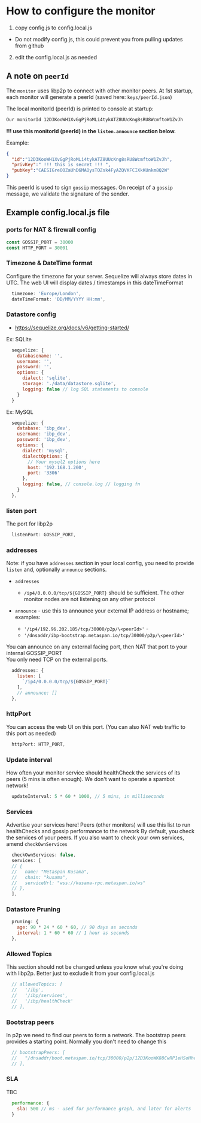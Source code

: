 
# How to configure the monitor

1. copy config.js to config.local.js

  - Do not modify config.js, this could prevent you from pulling updates from github

2. edit the config.local.js as needed

## A note on `peerId`

The `monitor` uses libp2p to connect with other monitor peers.
At 1st startup, each monitor will generate a peerId (saved here: `keys/peerId.json`)

The local monitorId (peerId) is printed to console at startup:

```bash 
Our monitorId 12D3KooWH1XvGgPjRoMLi4tykATZ8UUcKng8sRU8WcmftoW1ZvJh
```

**!!! use this monitorId (peerId) in the `listen.announce` section below.**

Example:
```json
{
  "id":"12D3KooWH1XvGgPjRoMLi4tykATZ8UUcKng8sRU8WcmftoW1ZvJh",
  "privKey":" !!! this is secret !!! ",
  "pubKey":"CAESIGreOOZaUhD6MAOysTOZsk4FyAZQVKFCIXkKUnkm8Q2W"
}
```

This peerId is used to sign `gossip` messages. On receipt of a `gossip` message, we validate the signature of the sender.

## Example config.local.js file

### ports for NAT & firewall config
```js
const GOSSIP_PORT = 30000
const HTTP_PORT = 30001
```

### Timezone & DateTime format
Configure the timezone for your server.
Sequelize will always store dates in UTC.
The web UI will display dates / timestamps in this dateTimeFormat
```js
  timezone: 'Europe/London',
  dateTimeFormat: 'DD/MM/YYYY HH:mm',
```

### Datastore config
- https://sequelize.org/docs/v6/getting-started/

Ex: SQLite
```js
  sequelize: {
    databasename: '',
    username: '',
    password: '',
    options: {
      dialect: 'sqlite',
      storage: './data/datastore.sqlite',
      logging: false // log SQL statements to console
    }
  }
```

Ex: MySQL
```js
  sequelize: {
    database: 'ibp_dev',
    username: 'ibp_dev',
    password: 'ibp_dev',
    options: {
      dialect: 'mysql',
      dialectOptions: {
        // Your mysql2 options here
        host: '192.168.1.200',
        port: '3306'
      },
      logging: false, // console.log // logging fn
    }
  },
```

### listen port
The port for libp2p
```js
  listenPort: GOSSIP_PORT,
```

### addresses
Note: if you have `addresses` section in your local config, you need to provide `listen` and, optionally `announce` sections.

- `addresses`
  - ``/ip4/0.0.0.0/tcp/${GOSSIP_PORT}`` should be sufficient. The other monitor nodes are not listening on any other protocol

- `announce` - use this to announce your external IP address or hostname; examples:
  - `'/ip4/192.96.202.185/tcp/30000/p2p/\<peerId>'` - 
  - `'/dnsaddr/ibp-bootstrap.metaspan.io/tcp/30000/p2p/\<peerId>'`

You can announce on any external facing port, then NAT that port to your internal GOSSIP_PORT
\
You only need TCP on the external ports.

```js
  addresses: {
    listen: [
      `/ip4/0.0.0.0/tcp/${GOSSIP_PORT}`
    ],
    // announce: []
  },
```

### httpPort
You can access the web UI on this port. (You can also NAT web traffic to this port as needed)
```js
  httpPort: HTTP_PORT,
```

### Update interval
How often your monitor service should healthCheck the services of its peers (5 mins is often enough). We don't want to operate a spambot network!
```js
  updateInterval: 5 * 60 * 1000, // 5 mins, in milliseconds
```

### Services

Advertise your services here! Peers (other monitors) will use this list to run healthChecks and gossip performance to the network
By default, you check the services of your peers. If you also want to check your own services, amend `checkOwnServices`
```js
  checkOwnServices: false,
  services: [
  // {
  //   name: "Metaspan Kusama",
  //   chain: "kusama",
  //   serviceUrl: "wss://kusama-rpc.metaspan.io/ws"
  // },
  ],
```

### Datastore Pruning
```js
  pruning: {
    age: 90 * 24 * 60 * 60, // 90 days as seconds
    interval: 1 * 60 * 60 // 1 hour as seconds
  },
```

### Allowed Topics
This section should not be changed unless you know what you're doing with libp2p. Better just to exclude it from your config.local.js
```js
  // allowedTopics: [
  //   '/ibp',
  //   '/ibp/services',
  //   '/ibp/healthCheck'
  // ],
```

### Bootstrap peers
In p2p we need to find our peers to form a network. The bootstrap peers provides a starting point.
Normally you don't need to change this
```js
  // bootstrapPeers: [
  //   "/dnsaddr/boot.metaspan.io/tcp/30000/p2p/12D3KooWK88CwRP1eHSoHheuQbXFcQrQMni2cgVDmB8bu9NtaqVu",
  // ],
```

### SLA
TBC
```js
  performance: {
    sla: 500 // ms - used for performance graph, and later for alerts
  }
```